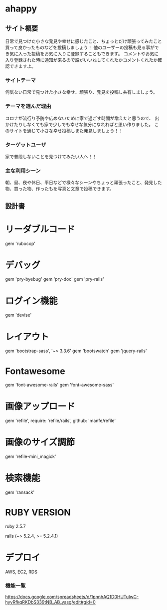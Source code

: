 # ahappy

## サイト概要
日常で見つけた小さな発見や幸せに感じたこと、ちょっとだけ頑張ってみたこと買って良かったものなどを投稿しましょう！
他のユーザーの投稿も見る事ができ気に入った投稿をお気に入りに登録することもできます。
コメントやお気に入り登録された時に通知が来るので誰がいいねしてくれたかコメントくれたか確認できますよ。

### サイトテーマ
何気ない日常で見つけた小さな幸せ、頑張り、発見を投稿し共有しましょう。

### テーマを選んだ理由
コロナが流行り予防や広めないために家で過ごす時間が増えたと思うので、
出かけたりしなくても家で少しでも幸せな気分になれればと思い作りました。
このサイトを通じて小さな幸せ投稿しまた発見しましょう！！

### ターゲットユーザ
家で普段しないことを見つけてみたい人へ！！

### 主な利用シーン
朝、昼、夜や休日、平日などで様々なシーンやちょっと頑張ったこと、発見した物、買った物、作ったもを写真と文章で投稿できます。

## 設計書
# リーダブルコード  
gem 'rubocop' 

# デバッグ
gem 'pry-byebug'
gem 'pry-doc'
gem 'pry-rails'

# ログイン機能
gem 'devise'

# レイアウト
gem 'bootstrap-sass', '~> 3.3.6'
gem 'bootswatch'
gem 'jquery-rails'

# Fontawesome
gem 'font-awesome-rails'
gem 'font-awesome-sass'

# 画像アップロード
gem 'refile', require: 'refile/rails', github: 'manfe/refile'

# 画像のサイズ調節
gem 'refile-mini_magick'

# 検索機能
gem 'ransack'

# RUBY VERSION
ruby 2.5.7

rails (~> 5.2.4, >= 5.2.4.1)

# デプロイ
AWS, EC2, RDS

### 機能一覧
<https://docs.google.com/spreadsheets/d/1pnnhAQ1D0HUTuIwC-hyvRfkqRKDbS339tNB_AB_yasg/edit#gid=0>
